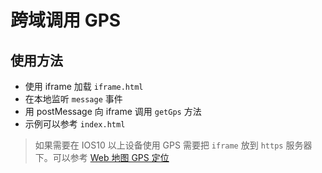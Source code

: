# 跨域调用 GPS 

## 使用方法
- 使用 iframe 加载 `iframe.html`
- 在本地监听 `message` 事件
- 用 postMessage 向 iframe 调用 `getGps` 方法
- 示例可以参考 `index.html`
> 如果需要在 IOS10 以上设备使用 GPS 需要把 `iframe` 放到 `https` 服务器下。可以参考 [Web 地图 GPS 定位](http://hicitrus.com/blog/map)

